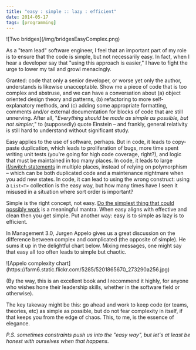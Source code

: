```yaml
---
title: "easy : simple :: lazy : efficient"
date: 2014-05-17
tags: [programming]
---
```


<div class="image">
![Two bridges](/img/bridgesEasyComplex.png)
</div>

As a "team lead" software engineer, I feel that an important part of my role is to ensure that the code is simple, but not necessarily easy. In fact, when I hear a developer say that "using this approach is easier," I have to fight the urge to lower my tail and growl menacingly.

Granted: code that only a senior developer, or worse yet only the author, understands is likewise unacceptable. Show me a piece of code that is too complex and abstruse, and we can have a conversation about (a) object oriented design theory and patterns, (b) refactoring to more self-explanatory methods, and (c) adding some appropriate formatting, comments and/or external documentation for blocks of code that are still unnerving. After all, "_Everything should be made as simple as possible, but not simpler_," to (supposedly) quote Einstein – and frankly, general relativity is still hard to understand without significant study.

<!-- truncate -->
Easy applies to the use of software, perhaps. But in code, it leads to copy-paste duplication, which leads to proliferation of bugs, more time spent writing unit tests (you're going for high code coverage, right?), and logic that must be maintained in too many places. In code, it leads to large [if/switch statements](http://c2.com/cgi/wiki?SwitchStatementsSmell) in multiple places, instead of relying on polymorphism – which can be both duplicated code and a maintenance nightmare when you add new states. In code, it can lead to using the wrong construct: using a `List<T>` collection is the easy way, but how many times have I seen it misused in a situation where sort order is important?

Simple is the right concept, not easy. [Do the simplest thing that could possibly work](http://c2.com/cgi/wiki?DoTheSimplestThingThatCouldPossiblyWork) is a meaningful mantra. When easy aligns with effective and clean then you get simple. Put another way: easy is to simple as lazy is to efficient.

In Management 3.0, Jurgen Appelo gives us a great discussion on the difference between complex and complicated (the opposite of simple). He sums it up in the delightful chart below. Mixing messages, one might say that easy all too often leads to simple but chaotic.

<div class="image">
![Appelo complexity chart](https://farm6.static.flickr.com/5285/5201865670_273290a256.jpg)
</div>

(By the way, this is an excellent book and I recommend it highly, for anyone who wishes hone their leadership skills, whether in the software field or otherwise).

The key takeway might be this: go ahead and work to keep code (or teams, theories, etc) as simple as possible, but do not fear complexity in itself, if that keeps you from the edge of chaos. This, to me, is the essence of elegance.

_P.S. sometimes constraints push us into the "easy way", but let's at least be honest with ourselves when that happens._
